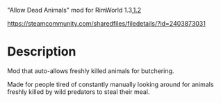 "Allow Dead Animals" mod for RimWorld 1.3,[1.2](https://github.com/andrew-raphael-lukasik/rimworld-mod_allow-dead-animals/tree/1.2)

https://steamcommunity.com/sharedfiles/filedetails/?id=2403873031

# Description
Mod that auto-allows freshly killed animals for butchering.

Made for people tired of constantly manually looking around for animals freshly killed by wild predators to steal their meal.

